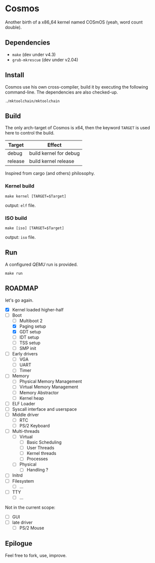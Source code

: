 # Cosmos

Another birth of a x86_64 kernel named COSmOS (yeah, word count double).

## Dependencies

  * `make` (dev under v4.3)
  * `grub-mkrescue` (dev under v2.04)

## Install

Cosmos use his own cross-compiler, build it by executing the following command-line.
The dependencies are also checked-up.

`./mktoolchain/mktoolchain`

## Build

The only arch-target of Cosmos is x64, then the keyword `TARGET` is used here to control the build.

| Target     | Effect                 |
|------------|------------------------|
| debug      | build kernel for debug |
| release    | build kernel release   |

Inspired from cargo (and others) philosophy.

### Kernel build

`make kernel [TARGET=$Target]`

output: `elf` file.

### ISO build

`make [iso] [TARGET=$Target]`

output: `iso` file.

## Run

A configured *QEMU* run is provided.

`make run`

## ROADMAP

let's go again.

- [X] Kernel loaded higher-half
- [ ] Boot
  - [ ] Multiboot 2
  - [X] Paging setup
  - [X] GDT setup
  - [ ] IDT setup
  - [ ] TSS setup
  - [ ] SMP init
- [ ] Early drivers
  - [ ] VGA
  - [ ] UART
  - [ ] Timer
- [ ] Memory
  - [ ] Physical Memory Management
  - [ ] Virtual Memory Management
  - [ ] Memory Abstractor
  - [ ] Kernel heap
- [ ] ELF Loader
- [ ] Syscall interface and userspace
- [ ] Middle driver
  - [ ] RTC
  - [ ] PS/2 Keyboard
- [ ] Multi-threads
  - [ ] Virtual
    - [ ] Basic Scheduling
    - [ ] User Threads
    - [ ] Kernel threads
    - [ ] Processes
  - [ ] Physical
    - [ ] Handling ?
- [ ] Initrd
- [ ] Filesystem
  - [ ] ...
- [ ] TTY
  - [ ] ...

Not in the current scope:

- [ ] GUI
- [ ] late driver
  - [ ] PS/2 Mouse

## Epilogue

Feel free to fork, use, improve.